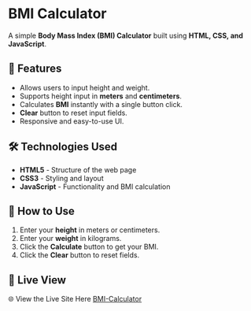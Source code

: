 # BMI Calculator

A simple **Body Mass Index (BMI) Calculator** built using **HTML, CSS, and JavaScript**.

## 🚀 Features
- Allows users to input height and weight.
- Supports height input in **meters** and **centimeters**.
- Calculates **BMI** instantly with a single button click.
- **Clear** button to reset input fields.
- Responsive and easy-to-use UI.

## 🛠️ Technologies Used
- **HTML5** - Structure of the web page
- **CSS3** - Styling and layout
- **JavaScript** - Functionality and BMI calculation

## 📜 How to Use
1. Enter your **height** in meters or centimeters.
2. Enter your **weight** in kilograms.
3. Click the **Calculate** button to get your BMI.
4. Click the **Clear** button to reset fields.

## 🚀 **Live View**  
🌐  View the Live Site Here [BMI-Calculator](https://meahadi-bmi-calculator.netlify.app) 
